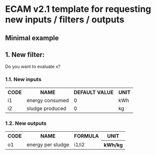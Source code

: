 # ECAM v2.1 template for requesting new inputs / filters / outputs

Minimal example
---------------

## 1. New filter:

Do you want to evaluate x?

### 1.1. New inputs

<table>
  <TR><TH>CODE <TH>NAME            <TH>DEFAULT VALUE <TH>UNIT
  <tr><td>i1   <td>energy consumed <td>0             <td>kWh
  <tr><td>i2   <td>sludge produced <td>0             <td>kg
</table>

### 1.2. New outputs

<table>
  <TR><TH>CODE <TH>NAME              <TH>FORMULA <TH>UNIT
  <tr><td>o1   <td>energy per sludge <td>i1/i2   <th>kWh/kg
</table>
